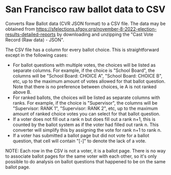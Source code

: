 # San Francisco raw ballot data to CSV

Converts Raw Ballot data (CVR JSON format) to a CSV file. The data may be obtained from https://sfelections.sfgov.org/november-8-2022-election-results-detailed-reports by downloading and unzipping the "Cast Vote Record (Raw data) - JSON".

The CSV file has a column for every ballot choice. This is straightforward except in the following cases:

* For ballot questions with multiple votes, the choices will be listed as separate columns. For example, if the choice is "School Board", the columns will be "School Board: CHOICE A", "School Board: CHOICE B", etc, up to the maximum amount of votes allowed for that ballot question. Note that there is no preference between choices, ie A is not ranked above B.
* For ranked ballots, the choices will be listed as separate columns with ranks. For example, if the choice is "Supervisor", the columns will be "Supervisor: RANK 1", "Supervisor: RANK 2", etc, up to the maximum amount of ranked choice votes you can select for that ballot question.
* If a voter does not fill out a rank n but does fill out a rank n+1, this is counted by the ballot system as if the voter had filled out rank n. This converter will simplify this by assigning the vote for rank n+1 to rank n.
* If a voter has submitted a ballot page but did not vote for a ballot question, that cell will contain "[-]" to denote the lack of a vote.

NOTE: Each row in the CSV is not a voter, it is a ballot page. There is no way to associate ballot pages for the same voter with each other, so it's only possible to do analysis on ballot questions that happened to be on the same ballot page.
